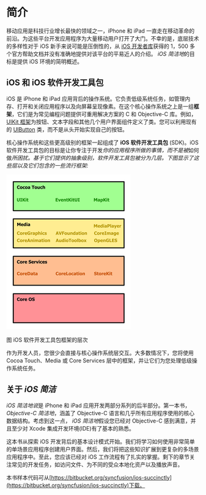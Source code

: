 # 简介

移动应用是科技行业增长最快的领域之一，iPhone 和 iPad 一直走在移动革命的前沿。为这些平台开发应用程序为大量移动用户打开了大门。不幸的是，底层技术的多样性对于 iOS 新手来说可能是压倒性的，从 [iOS 开发者库](http://developer.apple.com/library/ios/navigation/index.html)获得的 1，500 多个官方帮助文档并没有准确地提供对该平台的平易近人的介绍。 *iOS 简洁地*的目标是提供 iOS 环境的简明概述。

## iOS 和 iOS 软件开发工具包

iOS 是 iPhone 和 iPad 应用背后的操作系统。它负责低级系统任务，如管理内存、打开和关闭应用程序以及向屏幕呈现像素。在这个核心操作系统之上是一组**框架**，它们是为常见编程问题提供可重用解决方案的 C 和 Objective-C 库。例如， [UIKit 框架](http://developer.apple.com/library/ios/#documentation/uikit/reference/UIKit_Framework/_index.html)为按钮、文本字段和其他几个用户界面组件定义了类。您可以利用现有的 [UIButton](http://developer.apple.com/library/ios/#documentation/uikit/reference/UIButton_Class/UIButton/UIButton.html) 类，而不是从头开始实现自己的按钮。

核心操作系统和这些更高级别的框架一起组成了 **iOS 软件开发工具包** (SDK)。iOS 软件开发工具包的目标是让你专注于开发*你的应用程序所做的事情，而不是被*如何做*所困扰。基于它们提供的抽象级别，软件开发工具包被分为几层。下图显示了这些层以及它们包含的一些流行框架:*

![](img/image001.png)

图 iOS 软件开发工具包框架的层次

作为开发人员，您很少会直接与核心操作系统层交互。大多数情况下，您将使用 Cocoa Touch、Media 或 Core Services 层中的框架，并让它们为您处理低级操作系统任务。

## 关于 *iOS 简洁*

*iOS 简洁地说*是 iPhone 和 iPad 应用开发两部分系列的后半部分。第一本书， *Objective-C 简洁地*，涵盖了 Objective-C 语言和几乎所有应用程序使用的核心数据结构。考虑到这一点， *iOS 简洁地*假设您已经对 Objective-C 感到满意，并且至少对 Xcode 集成开发环境(IDE)有了基本的熟悉。

这本书从探索 iOS 开发背后的基本设计模式开始。我们将学习如何使用非常简单的单场景应用程序创建用户界面。然后，我们将把这些知识扩展到更复杂的多场景应用程序中。至此，您应该已经对 iOS 工作流程有了扎实的掌握。剩下的章节关注常见的开发任务，如访问文件、为不同的受众本地化资产以及播放声音。

本书样本代码可从[https://bitbucket.org/syncfusion/ios-succinctly](https://bitbucket.org/syncfusion/ios-succinctly)下载。